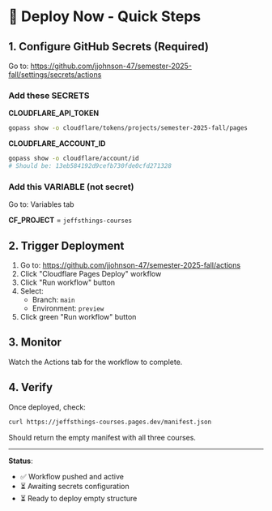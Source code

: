 # 🚀 Deploy Now - Quick Steps

## 1. Configure GitHub Secrets (Required)

Go to: <https://github.com/jjohnson-47/semester-2025-fall/settings/secrets/actions>

### Add these SECRETS

**CLOUDFLARE_API_TOKEN**

```bash
gopass show -o cloudflare/tokens/projects/semester-2025-fall/pages
```

**CLOUDFLARE_ACCOUNT_ID**

```bash
gopass show -o cloudflare/account/id
# Should be: 13eb584192d9cefb730fde0cfd271328
```

### Add this VARIABLE (not secret)

Go to: Variables tab

**CF_PROJECT** = `jeffsthings-courses`

## 2. Trigger Deployment

1. Go to: <https://github.com/jjohnson-47/semester-2025-fall/actions>
2. Click "Cloudflare Pages Deploy" workflow
3. Click "Run workflow" button
4. Select:
   - Branch: `main`
   - Environment: `preview`
5. Click green "Run workflow" button

## 3. Monitor

Watch the Actions tab for the workflow to complete.

## 4. Verify

Once deployed, check:

```bash
curl https://jeffsthings-courses.pages.dev/manifest.json
```

Should return the empty manifest with all three courses.

---

**Status**:

- ✅ Workflow pushed and active
- ⏳ Awaiting secrets configuration
- ⏳ Ready to deploy empty structure
